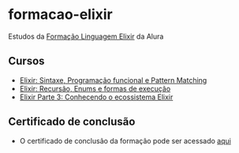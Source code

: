 # formacao-elixir
Estudos da [Formação Linguagem Elixir](https://cursos.alura.com.br/formacao-elixir) da Alura
## Cursos
- [Elixir: Sintaxe, Programação funcional e Pattern Matching](https://cursos.alura.com.br/course/elixir-sintaxe-programacao-funcional-pattern-matching)
- [Elixir: Recursão, Enums e formas de execução](https://cursos.alura.com.br/course/elixir-recursao-enums-execucao)
- [Elixir Parte 3: Conhecendo o ecossistema Elixir](https://cursos.alura.com.br/course/elixir-conhecendo-ecossistema-elixir)

## Certificado de conclusão
- O certificado de conclusão da formação pode ser acessado [aqui](https://cursos.alura.com.br/degree/certificate/78418e37-396c-44a1-a7e2-6eb086472650?lang=pt_BR)
